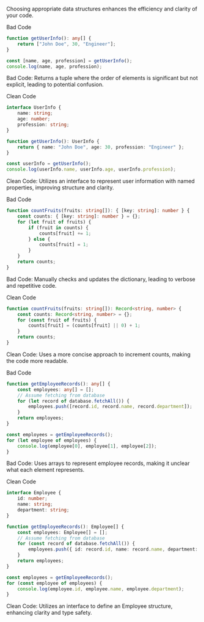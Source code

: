 Choosing appropriate data structures enhances the efficiency and clarity of your code.

Bad Code
```typescript
function getUserInfo(): any[] {
    return ["John Doe", 30, "Engineer"];
}

const [name, age, profession] = getUserInfo();
console.log(name, age, profession);
```

Bad Code: Returns a tuple where the order of elements is significant but not explicit, leading to potential confusion.


Clean Code
```typescript
interface UserInfo {
    name: string;
    age: number;
    profession: string;
}

function getUserInfo(): UserInfo {
    return { name: "John Doe", age: 30, profession: "Engineer" };
}

const userInfo = getUserInfo();
console.log(userInfo.name, userInfo.age, userInfo.profession);
```


Clean Code: Utilizes an interface to represent user information with named properties, improving structure and clarity.


Bad Code
```typescript
function countFruits(fruits: string[]): { [key: string]: number } {
    const counts: { [key: string]: number } = {};
    for (let fruit of fruits) {
        if (fruit in counts) {
            counts[fruit] += 1;
        } else {
            counts[fruit] = 1;
        }
    }
    return counts;
}
```

Bad Code: Manually checks and updates the dictionary, leading to verbose and repetitive code.

Clean Code
```typescript
function countFruits(fruits: string[]): Record<string, number> {
    const counts: Record<string, number> = {};
    for (const fruit of fruits) {
        counts[fruit] = (counts[fruit] || 0) + 1;
    }
    return counts;
}
```

Clean Code: Uses a more concise approach to increment counts, making the code more readable.


Bad Code
```typescript
function getEmployeeRecords(): any[] {
    const employees: any[] = [];
    // Assume fetching from database
    for (let record of database.fetchAll()) {
        employees.push([record.id, record.name, record.department]);
    }
    return employees;
}

const employees = getEmployeeRecords();
for (let employee of employees) {
    console.log(employee[0], employee[1], employee[2]);
}
```

Bad Code: Uses arrays to represent employee records, making it unclear what each element represents.


Clean Code
```typescript
interface Employee {
    id: number;
    name: string;
    department: string;
}

function getEmployeeRecords(): Employee[] {
    const employees: Employee[] = [];
    // Assume fetching from database
    for (const record of database.fetchAll()) {
        employees.push({ id: record.id, name: record.name, department: record.department });
    }
    return employees;
}

const employees = getEmployeeRecords();
for (const employee of employees) {
    console.log(employee.id, employee.name, employee.department);
}
```


Clean Code: Utilizes an interface to define an Employee structure, enhancing clarity and type safety.
